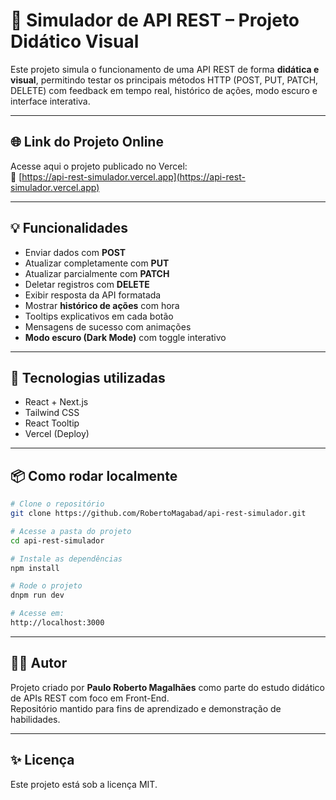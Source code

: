 # 🧪 Simulador de API REST – Projeto Didático Visual

Este projeto simula o funcionamento de uma API REST de forma **didática e visual**, permitindo testar os principais métodos HTTP (POST, PUT, PATCH, DELETE) com feedback em tempo real, histórico de ações, modo escuro e interface interativa.

---

## 🌐 Link do Projeto Online

Acesse aqui o projeto publicado no Vercel:  
🔗 [https://api-rest-simulador.vercel.app](https://api-rest-simulador.vercel.app)

---

## 💡 Funcionalidades

- Enviar dados com **POST**
- Atualizar completamente com **PUT**
- Atualizar parcialmente com **PATCH**
- Deletar registros com **DELETE**
- Exibir resposta da API formatada
- Mostrar **histórico de ações** com hora
- Tooltips explicativos em cada botão
- Mensagens de sucesso com animações
- **Modo escuro (Dark Mode)** com toggle interativo

---

## 🧰 Tecnologias utilizadas

- React + Next.js
- Tailwind CSS
- React Tooltip
- Vercel (Deploy)

---

## 📦 Como rodar localmente

```bash
# Clone o repositório
git clone https://github.com/RobertoMagabad/api-rest-simulador.git

# Acesse a pasta do projeto
cd api-rest-simulador

# Instale as dependências
npm install

# Rode o projeto
dnpm run dev

# Acesse em:
http://localhost:3000
```

---

## 👨‍💻 Autor

Projeto criado por **Paulo Roberto Magalhães** como parte do estudo didático de APIs REST com foco em Front-End.  
Repositório mantido para fins de aprendizado e demonstração de habilidades.

---

## ✨ Licença

Este projeto está sob a licença MIT.